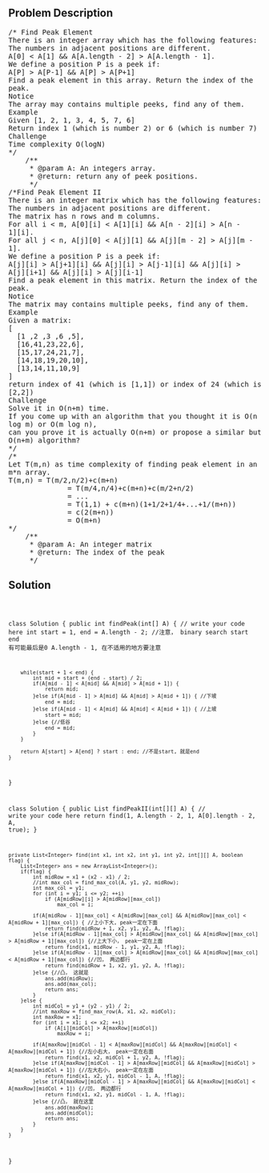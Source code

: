 <!--
<style>
  body { font-family: Arial, sans-serif; }
  .container { max-width: 100%; margin: 0 auto; padding: 10px; }
  .comment-block { max-width: 30%; background-color: #f9f9f9; padding: 10px; border-left: 5px solid #ccc; overflow-wrap: break-word; white-space: pre-wrap; }
  .code-block { background-color: #f4f4f4; padding: 10px; border: 1px solid #ddd; overflow-wrap: break-word; white-space: pre-wrap; }
</style>
-->

<div class='container'>
<h2>Problem Description</h2>
<div class='comment-block'>
<pre>
/* Find Peak Element
There is an integer array which has the following features:
The numbers in adjacent positions are different.
A[0] < A[1] && A[A.length - 2] > A[A.length - 1].
We define a position P is a peek if:
A[P] > A[P-1] && A[P] > A[P+1]
Find a peak element in this array. Return the index of the
peak.
Notice
The array may contains multiple peeks, find any of them.
Example
Given [1, 2, 1, 3, 4, 5, 7, 6]
Return index 1 (which is number 2) or 6 (which is number 7)
Challenge
Time complexity O(logN)
*/
    /**
     * @param A: An integers array.
     * @return: return any of peek positions.
     */
/*Find Peak Element II
There is an integer matrix which has the following features:
The numbers in adjacent positions are different.
The matrix has n rows and m columns.
For all i < m, A[0][i] < A[1][i] && A[n - 2][i] > A[n -
1][i].
For all j < n, A[j][0] < A[j][1] && A[j][m - 2] > A[j][m -
1].
We define a position P is a peek if:
A[j][i] > A[j+1][i] && A[j][i] > A[j-1][i] && A[j][i] >
A[j][i+1] && A[j][i] > A[j][i-1]
Find a peak element in this matrix. Return the index of the
peak.
Notice
The matrix may contains multiple peeks, find any of them.
Example
Given a matrix:
[
  [1 ,2 ,3 ,6 ,5],
  [16,41,23,22,6],
  [15,17,24,21,7],
  [14,18,19,20,10],
  [13,14,11,10,9]
]
return index of 41 (which is [1,1]) or index of 24 (which is
[2,2])
Challenge
Solve it in O(n+m) time.
If you come up with an algorithm that you thought it is O(n
log m) or O(m log n),
can you prove it is actually O(n+m) or propose a similar but
O(n+m) algorithm?
*/
/*
Let T(m,n) as time complexity of finding peak element in an
m*n array.
T(m,n) = T(m/2,n/2)+c(m+n)
              = T(m/4,n/4)+c(m+n)+c(m/2+n/2)
              = ...
              = T(1,1) + c(m+n)(1+1/2+1/4+...+1/(m+n))
              = c(2(m+n))
              = O(m+n)
*/
    /**
     * @param A: An integer matrix
     * @return: The index of the peak
     */
</pre>
</div>

<h2>Solution</h2>
<div class='code-block'>
<pre><code class='language-java'>

class Solution {
    public int findPeak(int[] A) {
        // write your code here
        int start = 1, end = A.length - 2; //注意， binary search start end 有可能最后是0 A.length - 1, 在不适用的地方要注意
        
        while(start + 1 < end) {
            int mid = start + (end - start) / 2;
            if(A[mid - 1] < A[mid] && A[mid] > A[mid + 1]) {
                return mid;
            }else if(A[mid - 1] > A[mid] && A[mid] > A[mid + 1]) { //下坡
                end = mid;
            }else if(A[mid - 1] < A[mid] && A[mid] < A[mid + 1]) { //上坡
                start = mid;
            }else {//低谷
                end = mid;
            }
        }
    
        return A[start] > A[end] ? start : end; //不是start, 就是end
    }
}




class Solution {
    public List<Integer> findPeakII(int[][] A) {
        // write your code here
        return find(1, A.length - 2, 1, A[0].length - 2, A, true);
    }
    
    private List<Integer> find(int x1, int x2, int y1, int y2, int[][] A, boolean flag) {
        List<Integer> ans = new ArrayList<Integer>();
        if(flag) {
            int midRow = x1 + (x2 - x1) / 2;
            //int max_col = find_max_col(A, y1, y2, midRow);
            int max_col = y1;
            for (int i = y1; i <= y2; ++i)
                if (A[midRow][i] > A[midRow][max_col])
                    max_col = i;
                    
            if(A[midRow - 1][max_col] < A[midRow][max_col] && A[midRow][max_col] < A[midRow + 1][max_col]) { //上小下大, peak一定在下面
                return find(midRow + 1, x2, y1, y2, A, !flag);
            }else if(A[midRow - 1][max_col] > A[midRow][max_col] && A[midRow][max_col] > A[midRow + 1][max_col]) {//上大下小， peak一定在上面
                return find(x1, midRow - 1, y1, y2, A, !flag);
            }else if(A[midRow - 1][max_col] > A[midRow][max_col] && A[midRow][max_col] < A[midRow + 1][max_col]) {//凹， 两边都行
                return find(midRow + 1, x2, y1, y2, A, !flag);
            }else {//凸， 这就是
                ans.add(midRow);
                ans.add(max_col);
                return ans;
            }
        }else {
            int midCol = y1 + (y2 - y1) / 2;
            //int maxRow = find_max_row(A, x1, x2, midCol);
            int maxRow = x1;
            for (int i = x1; i <= x2; ++i)
                if (A[i][midCol] > A[maxRow][midCol])
                    maxRow = i;
                    
            if(A[maxRow][midCol - 1] < A[maxRow][midCol] && A[maxRow][midCol] < A[maxRow][midCol + 1]) {//左小右大， peak一定在右面
                return find(x1, x2, midCol + 1, y2, A, !flag);
            }else if(A[maxRow][midCol - 1] > A[maxRow][midCol] && A[maxRow][midCol] > A[maxRow][midCol + 1]) {//左大右小， peak一定在左面
                return find(x1, x2, y1, midCol - 1, A, !flag);
            }else if(A[maxRow][midCol - 1] > A[maxRow][midCol] && A[maxRow][midCol] < A[maxRow][midCol + 1]) {//凹， 两边都行
                return find(x1, x2, y1, midCol - 1, A, !flag);
            }else {//凸， 就在这里
                ans.add(maxRow);
                ans.add(midCol);
                return ans;
            }
        }
    }
}
</code></pre>
</div>
</div>
